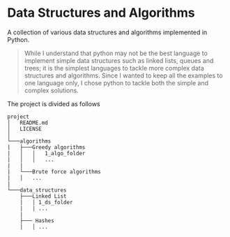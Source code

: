 # Data Structures and Algorithms
A collection of various data structures and algorithms implemented in Python. 

> While I understand that python may not be the best language to implement simple data structures such as linked lists, queues and trees; it is the simplest languages to tackle more complex data structures and algorithms. Since I wanted to keep all the examples to one language only, I chose python to tackle both the simple and complex solutions. 

The project is divided as follows
```
project
│   README.md
│   LICENSE
│
└───algorithms
|   ├───Greedy algorithms
|   │   │   1_algo_folder
|   │   │   ...
|   |   
|   └───Brute force algorithms
|   │   ...
|
└───data_structures
    ├───Linked List
    |   │ 1_ds_folder
    |   | ...
    |
    ├─── Hashes
    |   │ ...
```
